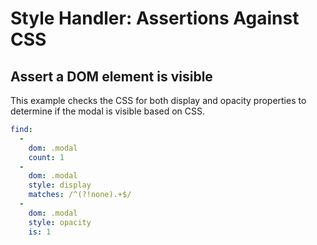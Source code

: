 # Style Handler: Assertions Against CSS

## Assert a DOM element is visible

This example checks the CSS for both display and opacity properties to determine if the modal is visible based on CSS.

```yaml
find:
  -
    dom: .modal
    count: 1
  -
    dom: .modal
    style: display
    matches: /^(?!none).+$/
  -
    dom: .modal
    style: opacity
    is: 1
```

